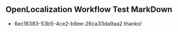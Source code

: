 ## OpenLocalization Workflow Test MarkDown
* 6ec18383-53b5-4ce2-b6ee-26ca33da9aa2 thanks!

<!--HONumber=Aug16_HO4-->



